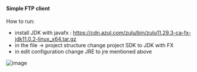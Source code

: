 #### Simple FTP client 
How to run:
- install JDK with javafx : https://cdn.azul.com/zulu/bin/zulu11.29.3-ca-fx-jdk11.0.2-linux_x64.tar.gz
- in the file -> project structure change project SDK to JDK with FX
- in edit configuration change JRE to jre mentioned above





![image](https://user-images.githubusercontent.com/22987951/104095669-723c6780-5298-11eb-94c0-0e8d42e624d6.png)
